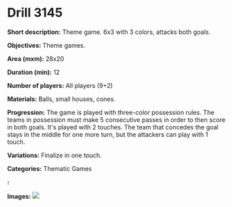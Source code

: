 # Drill 3145

**Short description:**
Theme game. 6x3 with 3 colors, attacks both goals.

**Objectives:**
Theme games.

**Area (mxm):**
28x20

**Duration (min):**
12

**Number of players:**
All players (9+2)

**Materials:**
Balls, small houses, cones.

**Progression:**
The game is played with three-color possession rules. The teams in possession must make 5 consecutive passes in order to then score in both goals. It's played with 2 touches. The team that concedes the goal stays in the middle for one more turn, but the attackers can play with 1 touch.

**Variations:**
Finalize in one touch.

**Categories:**
Thematic Games

**:**


**Images:**
![](https://www.coachingfutsal.com/\images\7f3f6ac0-0c45-4645-8a8a-bb1b10b57c9c_81.png)

